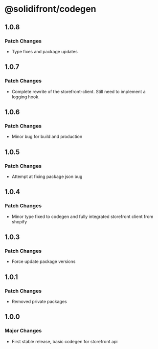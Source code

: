 # @solidifront/codegen

## 1.0.8

### Patch Changes

- Type fixes and package updates

## 1.0.7

### Patch Changes

- Complete rewrite of the storefront-client. Still need to implement a logging hook.

## 1.0.6

### Patch Changes

- Minor bug for build and production

## 1.0.5

### Patch Changes

- Attempt at fixing package json bug

## 1.0.4

### Patch Changes

- Minor type fixed to codegen and fully integrated storefront client from shopify

## 1.0.3

### Patch Changes

- Force update package versions

## 1.0.1

### Patch Changes

- Removed private packages

## 1.0.0

### Major Changes

- First stable release, basic codegen for storefront api
